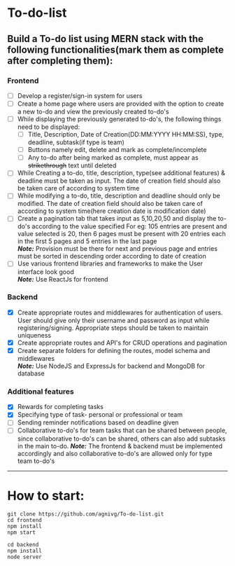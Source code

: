# To-do-list

## Build a To-do list using MERN stack with the following functionalities(mark them as complete after completing them):

### Frontend

-   [ ] Develop a register/sign-in system for users
-   [ ] Create a home page where users are provided with the option to create a new to-do and view the previously created to-do's
-   [ ] While displaying the previously generated to-do's, the following things need to be displayed:
    -   [ ] Title, Description, Date of Creation(DD:MM:YYYY HH:MM:SS), type, deadline, subtask(if type is team)
    -   [ ] Buttons namely edit, delete and mark as complete/incomplete
    -   [ ] Any to-do after being marked as complete, must appear as ~~strikethrough~~ text until deleted
-   [ ] While Creating a to-do, title, description, type(see additional features) & deadline must be taken as input. The date of creation field should also be taken care of according to system time
-   [ ] While modifying a to-do, title, description and deadline should only be modified. The date of creation field should also be taken care of according to system time(here creation date is modification date)
-   [ ] Create a pagination tab that takes input as 5,10,20,50 and display the to-do's according to the value specified
        For eg: 105 entries are present and value selected is 20, then 6 pages must be present with 20 entries each in the first 5 pages and 5 entries in the last page<br>
        **_Note:_** Provision must be there for next and previous page and entries must be sorted in descending order according to date of creation
-   [ ] Use various frontend libraries and frameworks to make the User interface look good<br>
        **_Note:_** Use ReactJs for frontend

### Backend

-   [x] Create appropriate routes and middlewares for authentication of users. User should give only their username and password as input while registering/signing.
        Appropriate steps should be taken to maintain uniqueness
-   [x] Create appropriate routes and API's for CRUD operations and pagination
-   [x] Create separate folders for defining the routes, model schema and middlewares<br>
        **_Note:_** Use NodeJS and ExpressJs for backend and MongoDB for database

### Additional features

-   [x] Rewards for completing tasks
-   [x] Specifying type of task- personal or professional or team
-   [ ] Sending reminder notifications based on deadline given
-   [ ] Collaborative to-do's for team tasks that can be shared between people, since collaborative to-do's can be shared, others can also add subtasks in the main to-do.
        **_Note:_** The frontend & backend must be implemented accordingly and also collaborative to-do's are allowed only for type team to-do's

---

# How to start:

```
git clone https://github.com/agnivg/To-do-list.git
cd frontend
npm install
npm start

cd backend
npm install
node server
```
